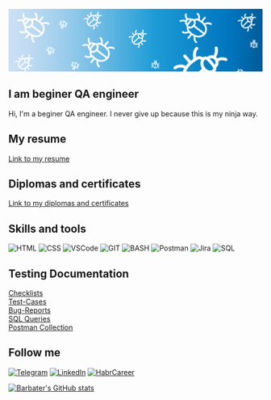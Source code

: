 [![Header](https://github.com/barbater/barbater/blob/main/assets/bugs.png)](https://www.linkedin.com/in/barbater/)

## I am beginer QA engineer

Hi, I'm a beginer QA engineer. I never give up because this is my ninja way.

## My resume

[Link to my resume](https://spb.hh.ru/applicant/resumes/view?resume=be883c79ff0b378d740039ed1f626744627147)

## Diplomas and certificates

[Link to my diplomas and certificates](https://drive.google.com/drive/folders/13KCTI081lk6HgiLmjiIRYEQZOsozUpz7?usp=sharing)

## Skills and tools

![HTML](https://img.shields.io/badge/HTML-black?style=for-the-badge&logo=html)
![CSS](https://img.shields.io/badge/CSS-black?style=for-the-badge&logo=css)
![VSCode](https://img.shields.io/badge/VSCode-black?style=for-the-badge&logo=visualstudiocode)
![GIT](https://img.shields.io/badge/GIT-black?style=for-the-badge&logo=git)
![BASH](https://img.shields.io/badge/BASH-black?style=for-the-badge&logo=bash)
![Postman](https://img.shields.io/badge/Postman-black?style=for-the-badge&logo=postman)
![Jira](https://img.shields.io/badge/Jira-black?style=for-the-badge&logo=jira)
![SQL](https://img.shields.io/badge/PostgreSQL-black?style=for-the-badge&logo=PostgreSQL)

## Testing Documentation

[Checklists](https://github.com/barbater/Checklists.git)<br>
[Test-Cases](https://github.com/barbater/Test-Cases.git)<br>
[Bug-Reports](https://drive.google.com/drive/folders/15hDQNxCIyTR9xmrHh-Pc_wsjFMgSx2MY?usp=sharing)<br>
[SQL Queries](https://github.com/barbater/SQL_Queries.git)<br>
[Postman Collection](https://interstellar-spaceship-837325.postman.co/workspace/4faa6ace-dfc8-44a0-b28a-1014dcbb4d2d/collection/23620628-89a8321f-99c7-4a95-b982-16274eada7c2?ctx=documentation)<br>

## Follow me

[![Telegram](https://img.shields.io/badge/Telegram-black?style=for-the-badge&logo=telegram)](https://t.me/barbater)
[![LinkedIn](https://img.shields.io/badge/LinkedIn-black?style=for-the-badge&logo=linkedin)](https://www.linkedin.com/in/barbater/)
[![HabrCareer](https://img.shields.io/badge/HabrCareer-black?style=for-the-badge&logo=HabrCareer)](https://career.habr.com/barbater)

[![Barbater's GitHub stats](https://github-readme-stats.vercel.app/api?username=barbater&show_icons=trueusername=barbater)](https://github.com/anuraghazra/github-readme-stats)
